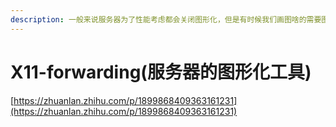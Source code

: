 ```yaml
---
description: 一般来说服务器为了性能考虑都会关闭图形化，但是有时候我们画图啥的需要图形化。
---
```


# X11-forwarding(服务器的图形化工具)

[https://zhuanlan.zhihu.com/p/1899868409363161231](https://zhuanlan.zhihu.com/p/1899868409363161231)
